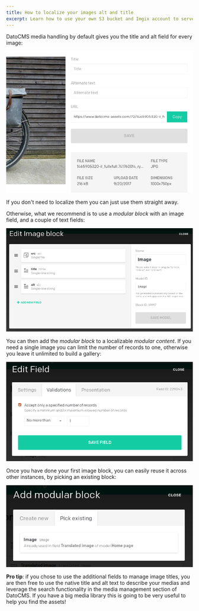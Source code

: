 ```yaml
---
title: How to localize your images alt and title
excerpt: Learn how to use your own S3 bucket and Imgix account to serve your assets
---
```


DatoCMS media handling by default gives you the title and alt field for every image:

![Title and alt for the image field](../../images/localization/6.png)

If you don't need to localize them you can just use them straight away.

Otherwise, what we recommend is to use a *modular block* with an image field, and a couple of text fields:

![Image modular block](../../images/localization/7.png)

You can then add the *modular block* to a localizable *modular content*. If you need a single image you can limit the number of records to one, otherwise you leave it unlimited to build a gallery:

![Limit records in modular content](../../images/localization/8.png)

Once you have done your first image block, you can easily reuse it across other instances, by picking an existing block:

![Pick existing image block](../../images/localization/9.png)

**Pro tip**: if you chose to use the additional fields to manage image titles, you are then free to use the native title and alt text to describe your medias and leverage the search functionality in the media management section of DatoCMS. If you have a big media library this is going to be very useful to help you find the assets!


